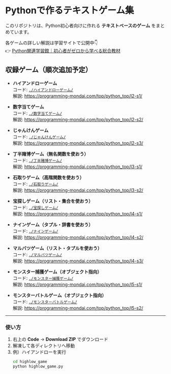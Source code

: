 # Pythonで作るテキストゲーム集

このリポジトリは、Python初心者向けに作れる **テキストベースのゲーム** をまとめています。

各ゲームの詳しい解説は学習サイトで公開中👇  
👉 [Python関連学習館｜初心者がゼロから学べる総合教材](https://programming-mondai.com/)

## 収録ゲーム（順次追加予定）

- **ハイアンドローゲーム**  
  コード: [`./ハイアンドローゲーム/`](./ハイアンドローゲーム/)  
  解説: <https://programming-mondai.com/top/python_top/l2-s1/>

- **数字当てゲーム**  
  コード: [`./数字当てゲーム/`](./数字当てゲーム/)  
  解説: <https://programming-mondai.com/top/python_top/l2-s2/>

- **じゃんけんゲーム**  
  コード: [`./じゃんけんゲーム/`](./じゃんけんゲーム/)  
  解説: <https://programming-mondai.com/top/python_top/l2-s3/>

- **丁半賭博ゲーム（無名関数を使おう）**  
  コード: [`./丁半賭博ゲーム/`](./丁半賭博ゲーム/)  
  解説: <https://programming-mondai.com/top/python_top/l3-s1/>

- **石取りゲーム（高階関数を使おう）**  
  コード: [`./石取りゲーム/`](./石取りゲーム/)  
  解説: <https://programming-mondai.com/top/python_top/l3-s2/>

- **宝探しゲーム（リスト・集合を使おう）**  
  コード: [`./宝探しゲーム/`](./宝探しゲーム/)  
  解説: <https://programming-mondai.com/top/python_top/l4-s1/>

- **ナインゲーム（タプル・辞書を使おう）**  
  コード: [`./ナインゲーム/`](./ナインゲーム/)  
  解説: <https://programming-mondai.com/top/python_top/l4-s2/>

- **マルバツゲーム（リスト・タプルを使おう）**  
  コード: [`./マルバツゲーム/`](./マルバツゲーム/)  
  解説: <https://programming-mondai.com/top/python_top/l4-s3/>

- **モンスター捕獲ゲーム（オブジェクト指向）**  
  コード: [`./モンスター捕獲ゲーム/`](./モンスター捕獲ゲーム/)  
  解説: <https://programming-mondai.com/top/python_top/l5-s1/>

- **モンスターバトルゲーム（オブジェクト指向）**  
  コード: [`./モンスターバトルゲーム/`](./モンスターバトルゲーム/)  
  解説: <https://programming-mondai.com/top/python_top/l5-s2/>

---

### 使い方
1. 右上の **Code** → **Download ZIP** でダウンロード  
2. 解凍して各ディレクトリへ移動  
3. 例）ハイアンドローを実行
   ```bash
   cd highlow_game
   python highlow_game.py
